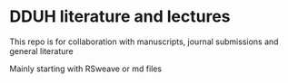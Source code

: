 DDUH literature and lectures
=============================

This repo is for collaboration with manuscripts, journal submissions and general literature

Mainly starting with RSweave or md files
